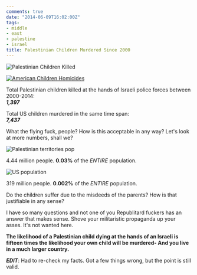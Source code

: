 ```yaml
---
comments: true
date: "2014-06-09T16:02:00Z"
tags:
- middle
- east
- palestine
- israel
title: Palestinian Children Murdered Since 2000
---
```


![Palestinian Children Killed](/img/2014/palestine-children.jpg)

[![American Children Homicides](/img/2014/US-children-deathstats.jpg)](http://205.207.175.93/HDI/)

Total Palestinian children killed at the hands of Israeli police forces
between 2000-2014:  
_**1,397**_  

Total US children murdered in the same time span:  
_**7,437**_  

What the flying fuck, people? How is this acceptable in any way? Let's
look at more numbers, shall we?

![Palestinian territories pop](/img/2014/palestine-population.jpg)

4.44 million people. **0.03%** of the _ENTIRE_ population.

![US population](/img/2014/US-population.jpg)

319 million people. **0.002%** of the _ENTIRE_ population.

Do the children suffer due to the misdeeds of the parents? How is that
justifiable in any sense?

I have so many questions and not one of you Republitard fuckers has an
answer that makes sense. Shove your militaristic propaganda up your
asses. It's not wanted here.

**The likelihood of a Palestinian child dying at the hands of an Israeli
is fifteen times the likelihood your own child will be murdered- And you
live in a much larger country.**

_**EDIT**_: Had to re-check my facts. Got a few things wrong, but the
point is still valid.
